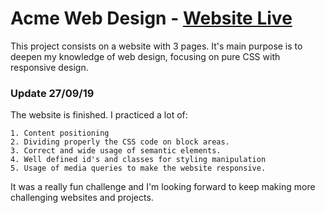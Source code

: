# Acme Web Design - [Website Live](https://juansie96.github.io/acme-web-design/)

  This project consists on a website with 3 pages. It's main purpose is to deepen my knowledge of web design, focusing on pure CSS with responsive design.
  
  
  ### Update 27/09/19
  
  The website is finished. I practiced a lot of:
  
    1. Content positioning
    2. Dividing properly the CSS code on block areas.
    3. Correct and wide usage of semantic elements.
    4. Well defined id's and classes for styling manipulation
    5. Usage of media queries to make the website responsive.
    
  It was a really fun challenge and I'm looking forward to keep making more challenging websites and projects.
